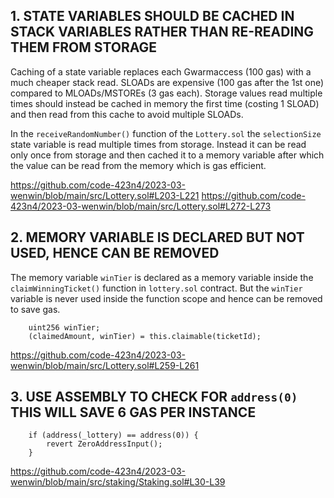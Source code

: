 ## 1. STATE VARIABLES SHOULD BE CACHED IN STACK VARIABLES RATHER THAN RE-READING THEM FROM STORAGE 

Caching of a state variable replaces each Gwarmaccess (100 gas) with a much cheaper stack read.
SLOADs are expensive (100 gas after the 1st one) compared to MLOADs/MSTOREs (3 gas each). Storage values read multiple times should instead be cached in memory the first time (costing 1 SLOAD) and then read from this cache to avoid multiple SLOADs.

In the `receiveRandomNumber()` function of the `Lottery.sol` the `selectionSize` state variable is read multiple times from storage.
Instead it can be read only once from storage and then cached it to a memory variable after which the value can be read from the memory which is gas efficient.

https://github.com/code-423n4/2023-03-wenwin/blob/main/src/Lottery.sol#L203-L221
https://github.com/code-423n4/2023-03-wenwin/blob/main/src/Lottery.sol#L272-L273

## 2. MEMORY VARIABLE IS DECLARED BUT NOT USED, HENCE CAN BE REMOVED

The memory variable `winTier` is declared as a memory variable inside the `claimWinningTicket()` function in `lottery.sol` contract.
But the `winTier` variable is never used inside the function scope and hence can be removed to save gas.

        uint256 winTier;
        (claimedAmount, winTier) = this.claimable(ticketId); 
		
https://github.com/code-423n4/2023-03-wenwin/blob/main/src/Lottery.sol#L259-L261

## 3. USE ASSEMBLY TO CHECK FOR `address(0)` THIS WILL SAVE 6 GAS PER INSTANCE

        if (address(_lottery) == address(0)) {
            revert ZeroAddressInput();
        }
		
https://github.com/code-423n4/2023-03-wenwin/blob/main/src/staking/Staking.sol#L30-L39